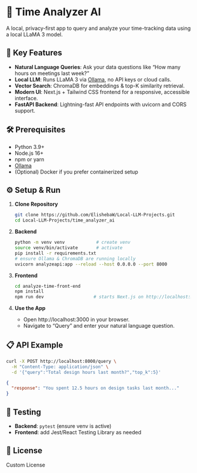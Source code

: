 # 🚀 Time Analyzer AI

A local, privacy-first app to query and analyze your time-tracking data using a local LLaMA 3 model.

## 🔑 Key Features

- **Natural Language Queries**: Ask your data questions like “How many hours on meetings last week?”
- **Local LLM**: Runs LLaMA 3 via [Ollama](https://ollama.com), no API keys or cloud calls.
- **Vector Search**: ChromaDB for embeddings & top-K similarity retrieval.
- **Modern UI**: Next.js + Tailwind CSS frontend for a responsive, accessible interface.
- **FastAPI Backend**: Lightning-fast API endpoints with uvicorn and CORS support.

## 🛠️ Prerequisites

- Python 3.9+
- Node.js 16+
- npm or yarn
- [Ollama](https://ollama.com/download)
- (Optional) Docker if you prefer containerized setup

## ⚙️ Setup & Run

1. **Clone Repository**
   ```bash
   git clone https://github.com/ElishebaW/Local-LLM-Projects.git
   cd Local-LLM-Projects/time_analyzer_ai
   ```

2. **Backend**
   ```bash
   python -m venv venv            # create venv
   source venv/bin/activate       # activate
   pip install -r requirements.txt
   # ensure Ollama & ChromaDB are running locally
   uvicorn analyzeapi:app --reload --host 0.0.0.0 --port 8000
   ```

3. **Frontend**
   ```bash
   cd analyze-time-front-end
   npm install
   npm run dev                   # starts Next.js on http://localhost:3000
   ```

4. **Use the App**
   - Open http://localhost:3000 in your browser.
   - Navigate to “Query” and enter your natural language question.

## 📋 API Example

```bash
curl -X POST http://localhost:8000/query \
  -H "Content-Type: application/json" \
  -d '{"query":"Total design hours last month?","top_k":5}'
```

```json
{
  "response": "You spent 12.5 hours on design tasks last month..."
}
```

## 🧪 Testing

- **Backend**: `pytest` (ensure venv is active)
- **Frontend**: add Jest/React Testing Library as needed

## 📄 License

Custom License